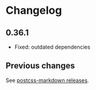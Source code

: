 # Changelog

## 0.36.1

- Fixed: outdated dependencies

## Previous changes

See [postcss-markdown releases](https://github.com/gucong3000/postcss-markdown).
